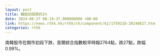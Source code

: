 ```yaml
---
layout: post
title: 韓股初段跌約1%
date: 2024-06-27 08:19:37.000000000 +08:00
link: https://news.rthk.hk/rthk/ch/component/k2/1759218-20240627.htm
categories: rthk
---
```


南韓股市在開市初段下跌，首爾綜合指數較早時報2764點，跌27點，跌幅0.99%。
